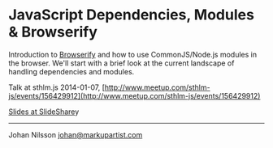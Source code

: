 # JavaScript Dependencies, Modules & Browserify

Introduction to [Browserify](http://www.browserify.org) and how to use CommonJS/Node.js modules in the browser. We'll start with a brief look at the current landscape of handling dependencies and modules.

Talk at sthlm.js 2014-01-07, [http://www.meetup.com/sthlm-js/events/156429912](http://www.meetup.com/sthlm-js/events/156429912)

[Slides at SlideShare](http://www.slideshare.net/johannilsson/dependencies-modules-browserif)y

---

Johan Nilsson <johan@markupartist.com>
